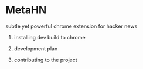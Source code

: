 MetaHN
======

subtle yet powerful chrome extension for hacker news

1. installing dev build to chrome

2. development plan

3. contributing to the project